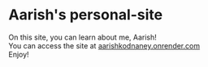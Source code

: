 # Aarish's personal-site
On this site, you can learn about me, Aarish! <br>
You can access the site at [aarishkodnaney.onrender.com](https://aarishkodnaney.onrender.com) <br>
Enjoy!
